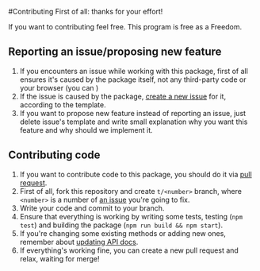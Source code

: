 #Contributing
First of all: thanks for your effort!

If you want to contributing feel free. This program is free as a Freedom. 

## Reporting an issue/proposing new feature

1. If you encounters an issue while working with this package, first of all ensures it's caused by the package itself, not any third-party code or your browser (you can )
2. If the issue is caused by the package, [create a new issue](/../../issues/new) for it, according to the template.
3. If you want to propose new feature instead of reporting an issue, just delete issue's template and write small explanation why you want this feature and why should we implement it.

## Contributing code

1. If you want to contribute code to this package, you should do it via [pull request](/../../pulls).
2. First of all, fork this repository and create `t/<number>` branch, where `<number>` is a number of [an issue](/../../issues) you're going to fix.
3. Write your code and commit to your branch.
4. Ensure that everything is working by writing some tests, testing (`npm test`) and building the package (`npm run build && npm start`).
5. If you're changing some existing methods or adding new ones, remember about [updating API docs](http://usejsdoc.org/).
6. If everything's working fine, you can create a new pull request and relax, waiting for merge!